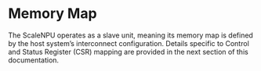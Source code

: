 # Memory Map

The ScaleNPU operates as a slave unit, meaning its memory map is defined by the host system’s interconnect configuration. Details specific to Control and Status Register (CSR) mapping are provided in the next section of this documentation.
